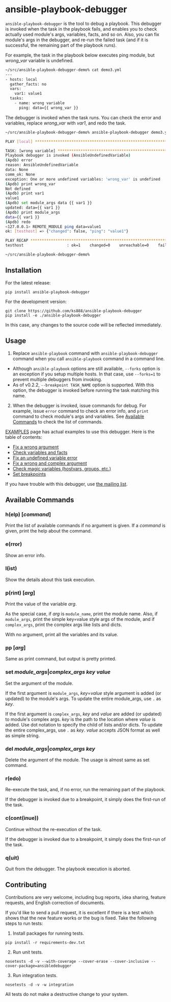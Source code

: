 # ansible-playbook-debugger

`ansible-playbook-debugger` is the tool to debug a playbook. This debugger is invoked when the task in the playbook fails, and enables you to check actually used module's args, variables, facts, and so on. Also, you can fix module's args in the debugger, and re-run the failed task (and if it is successful, the remaining part of the playbook runs).

For example, the task in the playbook below executes ping module, but *wrong_var* variable is undefined.

```bash
~/src/ansible-playbook-debugger-demo% cat demo3.yml 
---
- hosts: local
  gather_facts: no
  vars:
    var1: value1
  tasks:
    - name: wrong variable
      ping: data={{ wrong_var }}
```

The debugger is invoked when the task runs. You can check the error and variables, replace *wrong_var* with *var1*, and redo the task.

```bash
~/src/ansible-playbook-debugger-demo% ansible-playbook-debugger demo3.yml -i inventory -vv

PLAY [local] ****************************************************************** 

TASK: [wrong variable] ******************************************************** 
Playbook debugger is invoked (AnsibleUndefinedVariable)
(Apdb) error
reason: AnsibleUndefinedVariable
data: None
comm_ok: None
exception: One or more undefined variables: 'wrong_var' is undefined
(Apdb) print wrong_var
Not defined
(Apdb) print var1
value1
(Apdb) set module_args data {{ var1 }}
updated: data={{ var1 }}
(Apdb) print module_args
data={{ var1 }}
(Apdb) redo
<127.0.0.1> REMOTE_MODULE ping data=value1
ok: [testhost] => {"changed": false, "ping": "value1"}

PLAY RECAP ******************************************************************** 
testhost                   : ok=1    changed=0    unreachable=0    failed=0   

~/src/ansible-playbook-debugger-demo% 
```

## Installation

For the latest release:

```
pip install ansible-playbook-debugger 
```

For the development version:

```
git clone https://github.com/ks888/ansible-playbook-debugger
pip install -e ./ansible-playbook-debugger
```

In this case, any changes to the source code will be reflected immediately.

## Usage

1. Replace `ansible-playbook` command with `ansible-playbook-debugger` command when you call `ansible-playbook` command in a command line.
  * Although `ansible-playbook` options are still available, `--forks` option is an exception if you setup multiple hosts. In that case, use `--forks=1` to prevent multiple debuggers from invoking.
  * As of v0.2.2, `--breakpoint TASK_NAME` option is supported. With this option, the debugger is invoked before running the task matching this name.

2. When the debugger is invoked, issue commands for debug. For example, issue `error` command to check an error info, and `print` command  to check module's args and variables. See [Available Commands](#available-commands) to check the list of commands.

[EXAMPLES](https://github.com/ks888/ansible-playbook-debugger/blob/master/EXAMPLES.md) page has actual examples to use this debugger. Here is the table of contents:

* [Fix a wrong argument](https://github.com/ks888/ansible-playbook-debugger/blob/master/EXAMPLES.md#example1)
* [Check variables and facts](https://github.com/ks888/ansible-playbook-debugger/blob/master/EXAMPLES.md#example2)
* [Fix an undefined variable error](https://github.com/ks888/ansible-playbook-debugger/blob/master/EXAMPLES.md#example3)
* [Fix a wrong and complex argument](https://github.com/ks888/ansible-playbook-debugger/blob/master/EXAMPLES.md#example4)
* [Check magic variables (hostvars, groups, etc.)](https://github.com/ks888/ansible-playbook-debugger/blob/master/EXAMPLES.md#example5)
* [Set breakpoints](https://github.com/ks888/ansible-playbook-debugger/blob/master/EXAMPLES.md#example6)

If you have trouble with this debugger, use [the mailing list](https://groups.google.com/d/forum/ansible-playbook-debugger).

## Available Commands

### h(elp) [*command*]

Print the list of available commands if no argument is given. If a *command* is given, print the help about the command.

### e(rror)

Show an error info.

### l(ist)

Show the details about this task execution.

### p(rint) [*arg*]

Print the value of the variable *arg*.

As the special case, if *arg* is `module_name`, print the module name. Also, if `module_args`, print the simple key=value style args of the module, and if `complex_args`, print the complex args like lists and dicts.

With no argument, print all the variables and its value.

### pp [*arg*]

Same as print command, but output is pretty printed.

### set *module_args*|*complex_args* *key* *value*

Set the argument of the module.

If the first argument is `module_args`, *key*=*value* style argument is added (or updated) to the module's args. To update the entire module_args, use `.` as *key*.

If the first argument is `complex_args`, *key* and *value* are added (or updated) to module's complex args. *key* is the path to the location where *value* is added. Use dot notation to specify the child of lists and/or dicts. To update the entire complex_args, use `.` as *key*. *value* accepts JSON format as well as simple string.

### del *module_args*|*complex_args* *key*

Delete the argument of the module. The usage is almost same as set command.

### r(edo)

Re-execute the task, and, if no error, run the remaining part of the playbook.

If the debugger is invoked due to a breakpoint, it simply does the first-run of the task.

### c(cont(inue))

Continue without the re-execution of the task.

If the debugger is invoked due to a breakpoint, it simply does the first-run of the task.

### q(uit)

Quit from the debugger. The playbook execution is aborted.

## Contributing

Contributions are very welcome, including bug reports, idea sharing, feature requests, and English correction of documents.

If you'd like to send a pull request, it is excellent if there is a test which shows that the new feature works or the bug is fixed. Take the following steps to run tests:

1. Install packages for running tests.

  `pip install -r requirements-dev.txt`

2. Run unit tests.

  `nosetests -d -v --with-coverage --cover-erase --cover-inclusive --cover-package=ansibledebugger`

3. Run integration tests.

  `nosetests -d -v -w integration`

All tests do not make a destructive change to your system.
